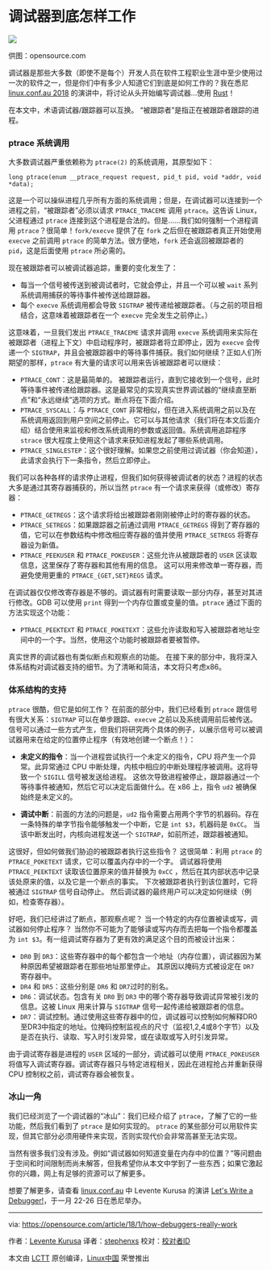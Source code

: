 调试器到底怎样工作
======

![](https://opensource.com/sites/default/files/styles/image-full-size/public/lead-images/annoyingbugs.png?itok=ywFZ99Gs)

供图：opensource.com

调试器是那些大多数（即使不是每个）开发人员在软件工程职业生涯中至少使用过一次的软件之一，但是你们中有多少人知道它们到底是如何工作的？我在悉尼 [linux.conf.au 2018][1] 的演讲中，将讨论从头开始编写调试器...使用 [Rust][2]！

在本文中，术语调试器/跟踪器可以互换。 “被跟踪者”是指正在被跟踪者跟踪的进程。

### ptrace 系统调用

大多数调试器严重依赖称为 `ptrace(2)` 的系统调用，其原型如下：

```
long ptrace(enum __ptrace_request request, pid_t pid, void *addr, void *data);
```

这是一个可以操纵进程几乎所有方面的系统调用；但是，在调试器可以连接到一个进程之前，“被跟踪者”必须以请求 `PTRACE_TRACEME` 调用 `ptrace`。这告诉 Linux，父进程通过 `ptrace` 连接到这个进程是合法的。但是......我们如何强制一个进程调用 `ptrace`？很简单！`fork/execve` 提供了在 `fork` 之后但在被跟踪者真正开始使用 `execve` 之前调用 `ptrace` 的简单方法。很方便地，`fork` 还会返回被跟踪者的 `pid`，这是后面使用 `ptrace` 所必需的。

现在被跟踪者可以被调试器追踪，重要的变化发生了：

  * 每当一个信号被传送到被调试者时，它就会停止，并且一个可以被 `wait` 系列系统调用捕获的等待事件被传送给跟踪器。
  * 每个 `execve` 系统调用都会导致 `SIGTRAP` 被传递给被跟踪者。（与之前的项目相结合，这意味着被跟踪者在一个 `execve` 完全发生之前停止。）

这意味着，一旦我们发出 `PTRACE_TRACEME` 请求并调用 `execve` 系统调用来实际在被跟踪者（进程上下文）中启动程序时，被跟踪者将立即停止，因为 `execve` 会传递一个 `SIGTRAP`，并且会被跟踪器中的等待事件捕获。我们如何继续？正如人们所期望的那样，`ptrace` 有大量的请求可以用来告诉被跟踪者可以继续：


  * `PTRACE_CONT`：这是最简单的。 被跟踪者运行，直到它接收到一个信号，此时等待事件被传递给跟踪器。这是最常见的实现真实世界调试器的“继续直至断点”和“永远继续”选项的方式。断点将在下面介绍。
  * `PTRACE_SYSCALL`：与 `PTRACE_CONT` 非常相似，但在进入系统调用之前以及在系统调用返回到用户空间之前停止。它可以与其他请求（我们将在本文后面介绍）结合使用来监视和修改系统调用的参数或返回值。系统调用追踪程序 `strace` 很大程度上使用这个请求来获知进程发起了哪些系统调用。
  * `PTRACE_SINGLESTEP`：这个很好理解。如果您之前使用过调试器（你会知道），此请求会执行下一条指令，然后立即停止。



我们可以各种各样的请求停止进程，但我们如何获得被调试者的状态？进程的状态大多是通过其寄存器捕获的，所以当然 `ptrace` 有一个请求来获得（或修改）寄存器：

  * `PTRACE_GETREGS`：这个请求将给出被跟踪者刚刚被停止时的寄存器的状态。
  * `PTRACE_SETREGS`：如果跟踪器之前通过调用 `PTRACE_GETREGS` 得到了寄存器的值，它可以在参数结构中修改相应寄存器的值并使用 `PTRACE_SETREGS` 将寄存器设为新值。
  * `PTRACE_PEEKUSER` 和 `PTRACE_POKEUSER`：这些允许从被跟踪者的 `USER` 区读取信息，这里保存了寄存器和其他有用的信息。 这可以用来修改单一寄存器，而避免使用更重的 `PTRACE_{GET,SET}REGS` 请求。



在调试器仅仅修改寄存器是不够的。调试器有时需要读取一部分内存，甚至对其进行修改。GDB 可以使用 `print` 得到一个内存位置或变量的值。`ptrace` 通过下面的方法实现这个功能：

  * `PTRACE_PEEKTEXT` 和 `PTRACE_POKETEXT`：这些允许读取和写入被跟踪者地址空间中的一个字。当然，使用这个功能时被跟踪者要被暂停。



真实世界的调试器也有类似断点和观察点的功能。 在接下来的部分中，我将深入体系结构对调试器支持的细节。为了清晰和简洁，本文将只考虑x86。

### 体系结构的支持

`ptrace` 很酷，但它是如何工作？ 在前面的部分中，我们已经看到 `ptrace` 跟信号有很大关系：`SIGTRAP` 可以在单步跟踪、`execve` 之前以及系统调用前后被传送。信号可以通过一些方式产生，但我们将研究两个具体的例子，以展示信号可以被调试器用来在给定的位置停止程序（有效地创建一个断点！）：


  * **未定义的指令**：当一个进程尝试执行一个未定义的指令，CPU 将产生一个异常。此异常通过 CPU 中断处理，内核中相应的中断处理程序被调用。这将导致一个 `SIGILL` 信号被发送给进程。 这依次导致进程被停止，跟踪器通过一个等待事件被通知，然后它可以决定后面做什么。在 x86 上，指令 `ud2` 被确保始终是未定义的。

  * **调试中断**：前面的方法的问题是，`ud2` 指令需要占用两个字节的机器码。存在一条特殊的单字节指令能够触发一个中断，它是 `int $3`，机器码是 `0xCC`。 当该中断发出时，内核向进程发送一个 `SIGTRAP`，如前所述，跟踪器被通知。



这很好，但如何做我们胁迫的被跟踪者执行这些指令？ 这很简单：利用 `ptrace` 的 `PTRACE_POKETEXT` 请求，它可以覆盖内存中的一个字。 调试器将使用 `PTRACE_PEEKTEXT` 读取该位置原来的值并替换为 `0xCC` ，然后在其内部状态中记录该处原来的值，以及它是一个断点的事实。 下次被跟踪者执行到该位置时，它将被通过 `SIGTRAP` 信号自动停止。 然后调试器的最终用户可以决定如何继续（例如，检查寄存器）。

好吧，我们已经讲过了断点，那观察点呢？ 当一个特定的内存位置被读或写，调试器如何停止程序？ 当然你不可能为了能够读或写内存而去把每一个指令都覆盖为 `int $3`。有一组调试寄存器为了更有效的满足这个目的而被设计出来：


  * `DR0` 到 `DR3`：这些寄存器中的每个都包含一个地址（内存位置），调试器因为某种原因希望被跟踪者在那些地址那里停止。 其原因以掩码方式被设定在 `DR7` 寄存器中。
  * `DR4` 和 `DR5`：这些分别是 `DR6` 和 `DR7`过时的别名。
  * `DR6`：调试状态。包含有关 `DR0` 到 `DR3` 中的哪个寄存器导致调试异常被引发的信息。这被 Linux 用来计算与 `SIGTRAP` 信号一起传递给被跟踪者的信息。
  * `DR7`：调试控制。通过使用这些寄存器中的位，调试器可以控制如何解释DR0至DR3中指定的地址。位掩码控制监视点的尺寸（监视1,2,4或8个字节）以及是否在执行、读取、写入时引发异常，或在读取或写入时引发异常。


由于调试寄存器是进程的 `USER` 区域的一部分，调试器可以使用 `PTRACE_POKEUSER` 将值写入调试寄存器。调试寄存器只与特定进程相关，因此在进程抢占并重新获得 CPU 控制权之前，调试寄存器会被恢复。

### 冰山一角

我们已经浏览了一个调试器的“冰山”：我们已经介绍了 `ptrace`，了解了它的一些功能，然后我们看到了 `ptrace` 是如何实现的。 `ptrace` 的某些部分可以用软件实现，但其它部分必须用硬件来实现，否则实现代价会非常高甚至无法实现。

当然有很多我们没有涉及。例如“调试器如何知道变量在内存中的位置？”等问题由于空间和时间限制而尚未解答，但我希望你从本文中学到了一些东西；如果它激起你的兴趣，网上有足够的资源可以了解更多。

想要了解更多，请查看 [linux.conf.au][1] 中 Levente Kurusa 的演讲 [Let's Write a Debugger!][3]，于一月 22-26 日在悉尼举办。


--------------------------------------------------------------------------------

via: https://opensource.com/article/18/1/how-debuggers-really-work

作者：[Levente Kurusa][a]
译者：[stephenxs](https://github.com/stephenxs)
校对：[校对者ID](https://github.com/校对者ID)

本文由 [LCTT](https://github.com/LCTT/TranslateProject) 原创编译，[Linux中国](https://linux.cn/) 荣誉推出

[a]:https://opensource.com/users/lkurusa
[1]:https://linux.conf.au/index.html
[2]:https://www.rust-lang.org
[3]:https://rego.linux.conf.au/schedule/presentation/91/
